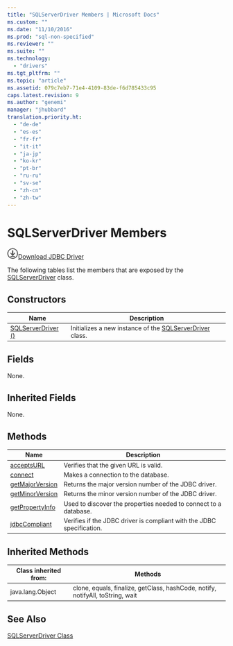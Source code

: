 ```yaml
---
title: "SQLServerDriver Members | Microsoft Docs"
ms.custom: ""
ms.date: "11/10/2016"
ms.prod: "sql-non-specified"
ms.reviewer: ""
ms.suite: ""
ms.technology: 
  - "drivers"
ms.tgt_pltfrm: ""
ms.topic: "article"
ms.assetid: 079c7eb7-71e4-4109-83de-f6d785433c95
caps.latest.revision: 9
ms.author: "genemi"
manager: "jhubbard"
translation.priority.ht: 
  - "de-de"
  - "es-es"
  - "fr-fr"
  - "it-it"
  - "ja-jp"
  - "ko-kr"
  - "pt-br"
  - "ru-ru"
  - "sv-se"
  - "zh-cn"
  - "zh-tw"
---
```

# SQLServerDriver Members
![Download](../../../ssdt/media/download.png)[Download JDBC Driver](http://go.microsoft.com/fwlink/?LinkId=245496)

  The following tables list the members that are exposed by the [SQLServerDriver](../../../connect/jdbc/reference/sqlserverdriver-class.md) class.  
  
## Constructors  
  
|Name|Description|  
|----------|-----------------|  
|[SQLServerDriver ()](../../../connect/jdbc/reference/sqlserverdriver-constructor---.md)|Initializes a new instance of the [SQLServerDriver](../../../connect/jdbc/reference/sqlserverdriver-class.md) class.|  
  
## Fields  
 None.  
  
## Inherited Fields  
 None.  
  
## Methods  
  
|Name|Description|  
|----------|-----------------|  
|[acceptsURL](../../../connect/jdbc/reference/acceptsurl-method--sqlserverdriver-.md)|Verifies that the given URL is valid.|  
|[connect](../../../connect/jdbc/reference/connect-method--sqlserverdriver-.md)|Makes a connection to the database.|  
|[getMajorVersion](../../../connect/jdbc/reference/getmajorversion-method--sqlserverdriver-.md)|Returns the major version number of the JDBC driver.|  
|[getMinorVersion](../../../connect/jdbc/reference/getminorversion-method--sqlserverdriver-.md)|Returns the minor version number of the JDBC driver.|  
|[getPropertyInfo](../../../connect/jdbc/reference/getpropertyinfo-method--sqlserverdriver-.md)|Used to discover the properties needed to connect to a database.|  
|[jdbcCompliant](../../../connect/jdbc/reference/jdbccompliant-method--sqlserverdriver-.md)|Verifies if the JDBC driver is compliant with the JDBC specification.|  
  
## Inherited Methods  
  
|Class inherited from:|Methods|  
|---------------------------|-------------|  
|java.lang.Object|clone, equals, finalize, getClass, hashCode, notify, notifyAll, toString, wait|  
  
## See Also  
 [SQLServerDriver Class](../../../connect/jdbc/reference/sqlserverdriver-class.md)  
  
  